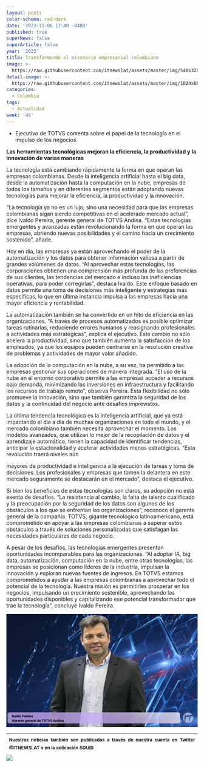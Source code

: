 ```yaml
---
layout: posts
color-schema: red-dark
date: '2023-11-06 17:40 -0400'
published: true
superNews: false
superArticle: false
year: '2023'
title: Transformando el escenario empresarial colombiano
image: >-
  https://raw.githubusercontent.com/itnewslat/assets/master/img/540x320/Ivaldo-Pereira-p.jpg
detail-image: >-
  https://raw.githubusercontent.com/itnewslat/assets/master/img/1024x680/Ivaldo-Pereira-g.jpg
categories:
  - Colombia
tags:
  - Actualidad
week: '45'
---
```

- Ejecutivo de TOTVS comenta sobre el papel de la tecnología en el impulso de los negocios

**Las herramientas tecnológicas mejoran la eficiencia, la productividad y la innovación de varias maneras**

La tecnología está cambiando rápidamente la forma en que operan las empresas colombianas. Desde la inteligencia artificial hasta el big data, desde la automatización hasta la computación en la nube, empresas de todos los tamaños y en diferentes segmentos están adoptando nuevas tecnologías para mejorar la eficiencia, la productividad y la innovación.

“La tecnología ya no es un lujo, sino una necesidad para que las empresas colombianas sigan siendo competitivas en el acelerado mercado actual”, dice Ivaldo Pereira, gerente general de TOTVS Andina. “Estas tecnologías emergentes y avanzadas están revolucionando la forma en que operan las empresas, abriendo nuevas posibilidades y el camino hacia un crecimiento sostenido”, añade.

Hoy en día, las empresas ya están aprovechando el poder de la automatización y los datos para obtener información valiosa a partir de grandes volúmenes de datos. “Al aprovechar estas tecnologías, las corporaciones obtienen una comprensión más profunda de las preferencias de sus clientes, las tendencias del mercado e incluso las ineficiencias operativas, para poder corregirlas”, destaca Ivaldo. Este enfoque basado en datos permite una toma de decisiones más inteligente y estrategias más específicas, lo que en última instancia impulsa a las empresas hacia una mayor eficiencia y rentabilidad.

La automatización también se ha convertido en un hito de eficiencia en las organizaciones. “A través de procesos automatizados es posible optimizar tareas rutinarias, reduciendo errores humanos y reasignando profesionales a actividades más estratégicas”, explica el ejecutivo. Este cambio no sólo acelera la productividad, sino que también aumenta la satisfacción de los empleados, ya que los equipos pueden centrarse en la resolución creativa de problemas y actividades de mayor valor añadido.

La adopción de la computación en la nube, a su vez, ha permitido a las empresas gestionar sus operaciones de manera integrada. “El uso de la nube en el entorno corporativo permite a las empresas acceder a recursos bajo demanda, minimizando las inversiones en infraestructura y facilitando los recursos de trabajo remoto”, observa Pereira. Esta flexibilidad no sólo promueve la innovación, sino que también garantiza la seguridad de los datos y la continuidad del negocio ante desafíos imprevistos.

La última tendencia tecnológica es la inteligencia artificial, que ya está impactando el día a día de muchas organizaciones en todo el mundo, y el mercado colombiano también necesita aprovechar el momento. Los modelos avanzados, que utilizan lo mejor de la recopilación de datos y el aprendizaje automático, tienen la capacidad de identificar tendencias, anticipar la estacionalidad y acelerar actividades menos estratégicas. “Esta revolución traerá niveles aún

mayores de productividad e inteligencia a la ejecución de tareas y toma de decisiones. Los profesionales y empresas que tomen la delantera en este mercado seguramente se destacarán en el mercado”, destaca el ejecutivo.

Si bien los beneficios de estas tecnologías son claros, su adopción no está exenta de desafíos. “La resistencia al cambio, la falta de talento cualificado y la preocupación por la seguridad de los datos son algunos de los obstáculos a los que se enfrentan las organizaciones”, reconoce el gerente general de la compañía. TOTVS, gigante tecnológico latinoamericano, está comprometido en apoyar a las empresas colombianas a superar estos obstáculos a través de soluciones personalizadas que satisfagan las necesidades particulares de cada negocio.

A pesar de los desafíos, las tecnologías emergentes presentan oportunidades incomparables para las organizaciones. “Al adoptar IA, big data, automatización, computación en la nube, entre otras tecnologías, las empresas se posicionan como líderes de la industria, impulsan la innovación y exploran nuevas fuentes de ingresos. En TOTVS estamos comprometidos a ayudar a las empresas colombianas a aprovechar todo el potencial de la tecnología. Nuestra misión es permitirles prosperar en los negocios, impulsando un crecimiento sostenible, aprovechando las oportunidades disponibles y capitalizando ese potencial transformador que trae la tecnología”, concluye Ivaldo Pereira.

![](https://raw.githubusercontent.com/itnewslat/assets/master/img/540x320/Ivaldo-Pereira-p.jpg)

<table style="height: 42px;" width="569">
<tbody>
<tr>
<td style="text-align: justify;"><sub><strong>Nuestras noticias también son publicadas a través de nuestra cuenta en Twitter <a href="https://twitter.com/itnewslat?lang=es">@ITNEWSLAT</a> y en la aplicación <a href="https://squidapp.co/en/">SQUID</a></strong></sub></td>
</tr>
</tbody>
</table>

<img src="https://tracker.metricool.com/c3po.jpg?hash=56f88a41e39ab42c063cc51676587a04"/>
